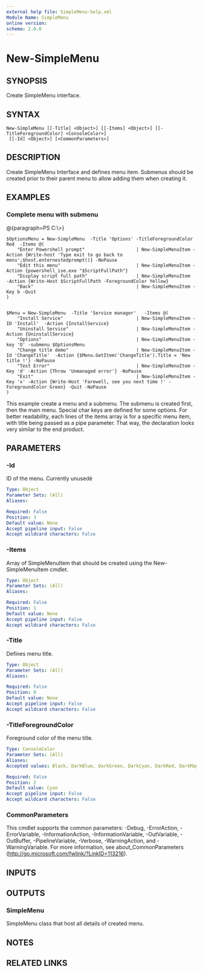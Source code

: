 ```yaml
---
external help file: SimpleMenu-help.xml
Module Name: SimpleMenu
online version:
schema: 2.0.0
---
```


# New-SimpleMenu

## SYNOPSIS
Create SimpleMenu interface.

## SYNTAX

```
New-SimpleMenu [[-Title] <Object>] [[-Items] <Object>] [[-TitleForegroundColor] <ConsoleColor>]
 [[-Id] <Object>] [<CommonParameters>]
```

## DESCRIPTION
Create SimpleMenu Interface and defines menu item.
Submenus should be created prior to their parent menu to allow adding them when creating it.

## EXAMPLES

### Complete menu with submenu
@{paragraph=PS C:\\\>}

```
$OptionsMenu = New-SimpleMenu  -Title 'Options' -TitleForegroundColor Red  -Items @(
    "Enter Powershell prompt"                   | New-SimpleMenuItem -Action {Write-host 'Type exit to go back to menu';$host.enternestedprompt()} -NoPause
    "Edit this menu"                            | New-SimpleMenuItem -Action {powershell_ise.exe "$ScriptFullPath"}
    "Display script full path"                  | New-SimpleMenuItem  -Action {Write-Host $ScriptFullPath -ForegroundColor Yellow}
    "Back"                                      | New-SimpleMenuItem -Key b -Quit
)


$Menu = New-SimpleMenu  -Title 'Service manager'   -Items @(
    "Install Service"                           | New-SimpleMenuItem -ID 'Install'  -Action {InstallService} 
    "Uninstall Service"                         | New-SimpleMenuItem -Action {UninstallService}
    "Options"                                   | New-SimpleMenuItem -key 'O' -submenu $OptionsMenu
    "Change title demo"                         | New-SimpleMenuItem -Id 'ChangeTitle'  -Action {$Menu.GetItem('ChangeTitle').Title = 'New title !'} -NoPause
    "Test Error"                                | New-SimpleMenuItem -Key 'd' -Action {Throw 'Unmanaged error'} -NoPause
    "Exit"                                      | New-SimpleMenuItem -Key 'x' -Action {Write-Host 'Farewell, see you next time !' -ForegroundColor Green} -Quit -NoPause
)
```

This example create a menu and a submenu.
The submenu is created first, then the main menu.
Special char keys are defined for some options. 
For better readability, each lines of the items array is for a specific menu item, with title being passed as a pipe parameter.
That way, the declaration looks very similar to the end product.

## PARAMETERS

### -Id
ID of the menu.
Currently unusedé

```yaml
Type: Object
Parameter Sets: (All)
Aliases:

Required: False
Position: 3
Default value: None
Accept pipeline input: False
Accept wildcard characters: False
```

### -Items
Array of SimpleMenuItem that should be created using the New-SimpleMenuItem cmdlet.

```yaml
Type: Object
Parameter Sets: (All)
Aliases:

Required: False
Position: 1
Default value: None
Accept pipeline input: False
Accept wildcard characters: False
```

### -Title
Defines menu title.

```yaml
Type: Object
Parameter Sets: (All)
Aliases:

Required: False
Position: 0
Default value: None
Accept pipeline input: False
Accept wildcard characters: False
```

### -TitleForegroundColor
Foreground color of the menu title.

```yaml
Type: ConsoleColor
Parameter Sets: (All)
Aliases:
Accepted values: Black, DarkBlue, DarkGreen, DarkCyan, DarkRed, DarkMagenta, DarkYellow, Gray, DarkGray, Blue, Green, Cyan, Red, Magenta, Yellow, White

Required: False
Position: 2
Default value: Cyan
Accept pipeline input: False
Accept wildcard characters: False
```

### CommonParameters
This cmdlet supports the common parameters: -Debug, -ErrorAction, -ErrorVariable, -InformationAction, -InformationVariable, -OutVariable, -OutBuffer, -PipelineVariable, -Verbose, -WarningAction, and -WarningVariable. For more information, see about_CommonParameters (http://go.microsoft.com/fwlink/?LinkID=113216).

## INPUTS

## OUTPUTS

### SimpleMenu
SimpleMenu class that host all details of created menu.

## NOTES

## RELATED LINKS
